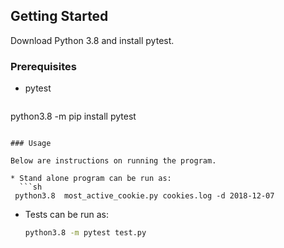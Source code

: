 
## Getting Started

Download Python 3.8 and install pytest.

### Prerequisites

* pytest
  ```sh
 python3.8 -m pip install pytest
  ```

### Usage

Below are instructions on running the program.

* Stand alone program can be run as:
    ```sh
   python3.8  most_active_cookie.py cookies.log -d 2018-12-07
   ```
* Tests can be run as:
   ```sh
   python3.8 -m pytest test.py
   ```
